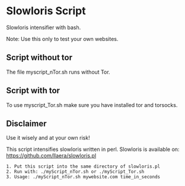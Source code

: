 # Slowloris Script
Slowloris intensifier with bash.

Note: Use this only to test your own websites.

## Script without tor
The file myscript_nTor.sh runs without Tor.

## Script with tor
To use myscript_Tor.sh make sure you have installed tor and torsocks. 

## Disclaimer
Use it wisely and at your own risk!

This script intensifies slowloris written in perl.
Slowloris is available on: https://github.com/llaera/slowloris.pl

``` 
1. Put this script into the same directory of slowloris.pl
2. Run with: ./myScript_nTor.sh or ./myScript_Tor.sh
3. Usage: ./myScript_nTor.sh mywebsite.com time_in_seconds
```
